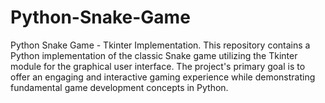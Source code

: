 # Python-Snake-Game
Python Snake Game - Tkinter Implementation. This repository contains a Python implementation of the classic Snake game utilizing the Tkinter module for the graphical user interface. The project's primary goal is to offer an engaging and interactive gaming experience while demonstrating fundamental game development concepts in Python.

